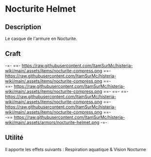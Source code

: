 # Nocturite Helmet

## Description
Le casque de l'armure en Nocturite.

## Craft
-=-
 ==- https://raw.githubusercontent.com/ItamSurMc/histeria-wiki/main/.assets/items/nocturite-compress.png
 ==- https://raw.githubusercontent.com/ItamSurMc/histeria-wiki/main/.assets/items/nocturite-compress.png
 ==-  
 ==- https://raw.githubusercontent.com/ItamSurMc/histeria-wiki/main/.assets/items/nocturite-compress.png
 ==- 
 ==- 
 ==- https://raw.githubusercontent.com/ItamSurMc/histeria-wiki/main/.assets/items/nocturite-compress.png
 ==- https://raw.githubusercontent.com/ItamSurMc/histeria-wiki/main/.assets/items/nocturite-compress.png
 ==-  
 -== https://raw.githubusercontent.com/ItamSurMc/histeria-wiki/main/.assets/armors/nocturite-helmet.png
-=-

## Utilité
Il apporte les effets suivants : Respiration aquatique & Vision Nocturne